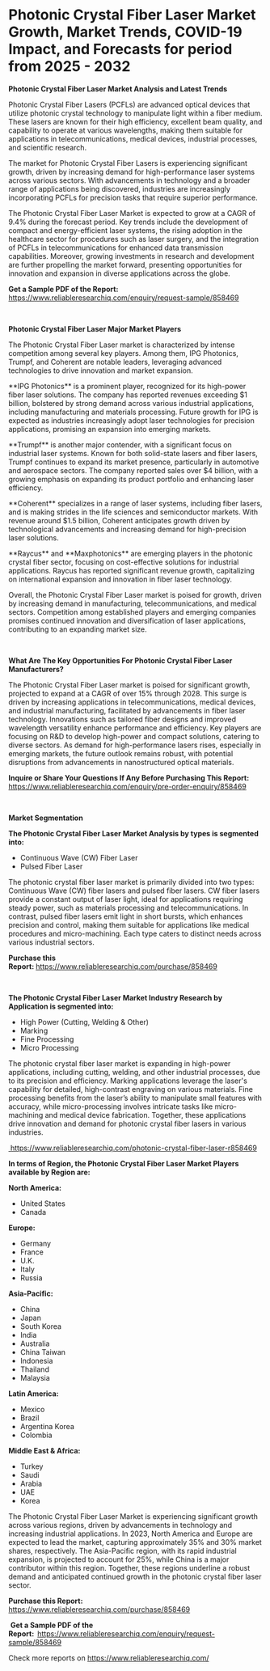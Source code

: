 <p><h1>Photonic Crystal Fiber Laser Market Growth, Market Trends, COVID-19 Impact, and Forecasts for period from 2025 - 2032</h1></p><p><strong>Photonic Crystal Fiber Laser Market Analysis and Latest Trends</strong></p>
<p><p>Photonic Crystal Fiber Lasers (PCFLs) are advanced optical devices that utilize photonic crystal technology to manipulate light within a fiber medium. These lasers are known for their high efficiency, excellent beam quality, and capability to operate at various wavelengths, making them suitable for applications in telecommunications, medical devices, industrial processes, and scientific research. </p><p>The market for Photonic Crystal Fiber Lasers is experiencing significant growth, driven by increasing demand for high-performance laser systems across various sectors. With advancements in technology and a broader range of applications being discovered, industries are increasingly incorporating PCFLs for precision tasks that require superior performance. </p><p>The Photonic Crystal Fiber Laser Market is expected to grow at a CAGR of 9.4% during the forecast period. Key trends include the development of compact and energy-efficient laser systems, the rising adoption in the healthcare sector for procedures such as laser surgery, and the integration of PCFLs in telecommunications for enhanced data transmission capabilities. Moreover, growing investments in research and development are further propelling the market forward, presenting opportunities for innovation and expansion in diverse applications across the globe.</p></p>
<p><strong>Get a Sample PDF of the Report:&nbsp;</strong> <a href="https://www.reliableresearchiq.com/enquiry/request-sample/858469?utm_campaign=2232&utm_medium=2&utm_source=Github&utm_content=ia&utm_term=17022025&utm_id=photonic-crystal-fiber-laser">https://www.reliableresearchiq.com/enquiry/request-sample/858469</a></p>
<p>&nbsp;</p>
<p><strong>Photonic Crystal Fiber Laser Major Market Players</strong></p>
<p><p>The Photonic Crystal Fiber Laser market is characterized by intense competition among several key players. Among them, IPG Photonics, Trumpf, and Coherent are notable leaders, leveraging advanced technologies to drive innovation and market expansion.</p><p>**IPG Photonics** is a prominent player, recognized for its high-power fiber laser solutions. The company has reported revenues exceeding $1 billion, bolstered by strong demand across various industrial applications, including manufacturing and materials processing. Future growth for IPG is expected as industries increasingly adopt laser technologies for precision applications, promising an expansion into emerging markets.</p><p>**Trumpf** is another major contender, with a significant focus on industrial laser systems. Known for both solid-state lasers and fiber lasers, Trumpf continues to expand its market presence, particularly in automotive and aerospace sectors. The company reported sales over $4 billion, with a growing emphasis on expanding its product portfolio and enhancing laser efficiency.</p><p>**Coherent** specializes in a range of laser systems, including fiber lasers, and is making strides in the life sciences and semiconductor markets. With revenue around $1.5 billion, Coherent anticipates growth driven by technological advancements and increasing demand for high-precision laser solutions.</p><p>**Raycus** and **Maxphotonics** are emerging players in the photonic crystal fiber sector, focusing on cost-effective solutions for industrial applications. Raycus has reported significant revenue growth, capitalizing on international expansion and innovation in fiber laser technology.</p><p>Overall, the Photonic Crystal Fiber Laser market is poised for growth, driven by increasing demand in manufacturing, telecommunications, and medical sectors. Competition among established players and emerging companies promises continued innovation and diversification of laser applications, contributing to an expanding market size.</p></p>
<p>&nbsp;</p>
<p><strong>What Are The Key Opportunities For Photonic Crystal Fiber Laser Manufacturers?</strong></p>
<p><p>The Photonic Crystal Fiber Laser market is poised for significant growth, projected to expand at a CAGR of over 15% through 2028. This surge is driven by increasing applications in telecommunications, medical devices, and industrial manufacturing, facilitated by advancements in fiber laser technology. Innovations such as tailored fiber designs and improved wavelength versatility enhance performance and efficiency. Key players are focusing on R&D to develop high-power and compact solutions, catering to diverse sectors. As demand for high-performance lasers rises, especially in emerging markets, the future outlook remains robust, with potential disruptions from advancements in nanostructured optical materials.</p></p>
<p><strong>Inquire or Share Your Questions If Any Before Purchasing This Report:</strong> <a href="https://www.reliableresearchiq.com/enquiry/pre-order-enquiry/858469?utm_campaign=2232&utm_medium=2&utm_source=Github&utm_content=ia&utm_term=17022025&utm_id=photonic-crystal-fiber-laser">https://www.reliableresearchiq.com/enquiry/pre-order-enquiry/858469</a></p>
<p>&nbsp;</p>
<p><strong>Market Segmentation</strong></p>
<p><strong>The Photonic Crystal Fiber Laser Market Analysis by types is segmented into:</strong></p>
<p><ul><li>Continuous Wave (CW) Fiber Laser</li><li>Pulsed Fiber Laser</li></ul></p>
<p><p>The photonic crystal fiber laser market is primarily divided into two types: Continuous Wave (CW) fiber lasers and pulsed fiber lasers. CW fiber lasers provide a constant output of laser light, ideal for applications requiring steady power, such as materials processing and telecommunications. In contrast, pulsed fiber lasers emit light in short bursts, which enhances precision and control, making them suitable for applications like medical procedures and micro-machining. Each type caters to distinct needs across various industrial sectors.</p></p>
<p><strong>Purchase this Report:&nbsp;</strong><a href="https://www.reliableresearchiq.com/purchase/858469?utm_campaign=2232&utm_medium=2&utm_source=Github&utm_content=ia&utm_term=17022025&utm_id=photonic-crystal-fiber-laser">https://www.reliableresearchiq.com/purchase/858469</a></p>
<p>&nbsp;</p>
<p><strong>The Photonic Crystal Fiber Laser Market Industry Research by Application is segmented into:</strong></p>
<p><ul><li>High Power (Cutting, Welding & Other)</li><li>Marking</li><li>Fine Processing</li><li>Micro Processing</li></ul></p>
<p><p>The photonic crystal fiber laser market is expanding in high-power applications, including cutting, welding, and other industrial processes, due to its precision and efficiency. Marking applications leverage the laser's capability for detailed, high-contrast engraving on various materials. Fine processing benefits from the laser’s ability to manipulate small features with accuracy, while micro-processing involves intricate tasks like micro-machining and medical device fabrication. Together, these applications drive innovation and demand for photonic crystal fiber lasers in various industries.</p></p>
<p><a href="https://www.reliableresearchiq.com/photonic-crystal-fiber-laser-r858469?utm_campaign=2232&utm_medium=2&utm_source=Github&utm_content=ia&utm_term=17022025&utm_id=photonic-crystal-fiber-laser">&nbsp;https://www.reliableresearchiq.com/photonic-crystal-fiber-laser-r858469</a></p>
<p><strong>In terms of Region, the Photonic Crystal Fiber Laser Market Players available by Region are:</strong></p>
<p>
    <p> <strong> North America: </strong>
        <ul>
            <li>United States</li>
            <li>Canada</li>
        </ul>
        </p> 
    <p> <strong> Europe: </strong>
        <ul>
            <li>Germany</li>
            <li>France</li>
            <li>U.K.</li>
            <li>Italy</li>
            <li>Russia</li>
        </ul>
        </p> 
    <p> <strong> Asia-Pacific: </strong>
        <ul>
            <li>China</li>
            <li>Japan</li>
            <li>South Korea</li>
            <li>India</li>
            <li>Australia</li>
            <li>China Taiwan</li>
            <li>Indonesia</li>
            <li>Thailand</li>
            <li>Malaysia</li>
        </ul>
        </p> 
    <p> <strong> Latin America: </strong>
        <ul>
            <li>Mexico</li>
            <li>Brazil</li>
            <li>Argentina Korea</li>
            <li>Colombia</li>
        </ul>
        </p> 
    <p> <strong> Middle East & Africa: </strong>
        <ul>
            <li>Turkey</li>
            <li>Saudi</li>
            <li>Arabia</li>
            <li>UAE</li>
            <li>Korea</li>
        </ul>
    </p>
    </p>
<p><p>The Photonic Crystal Fiber Laser Market is experiencing significant growth across various regions, driven by advancements in technology and increasing industrial applications. In 2023, North America and Europe are expected to lead the market, capturing approximately 35% and 30% market shares, respectively. The Asia-Pacific region, with its rapid industrial expansion, is projected to account for 25%, while China is a major contributor within this region. Together, these regions underline a robust demand and anticipated continued growth in the photonic crystal fiber laser sector.</p></p>
<p><strong>Purchase this Report: </strong><a href="https://www.reliableresearchiq.com/purchase/858469?utm_campaign=2232&utm_medium=2&utm_source=Github&utm_content=ia&utm_term=17022025&utm_id=photonic-crystal-fiber-laser">https://www.reliableresearchiq.com/purchase/858469</a></p>
<p>&nbsp;<strong>Get a Sample PDF of the Report:&nbsp;&nbsp;</strong><a href="https://www.reliableresearchiq.com/enquiry/request-sample/858469?utm_campaign=2232&utm_medium=2&utm_source=Github&utm_content=ia&utm_term=17022025&utm_id=photonic-crystal-fiber-laser">https://www.reliableresearchiq.com/enquiry/request-sample/858469</a></p>
<p><strong></strong></p>
<p>Check more reports on <a href="https://www.reliableresearchiq.com/?utm_campaign=2232&utm_medium=2&utm_source=Github&utm_content=ia&utm_term=17022025&utm_id=photonic-crystal-fiber-laser">https://www.reliableresearchiq.com/</a></p>